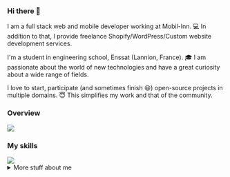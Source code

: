 ### Hi there 👋

I am a full stack web and mobile developer working at Mobil-Inn. 💻
In addition to that, I provide freelance Shopify/WordPress/Custom website development services.

I'm a student in engineering school, Enssat (Lannion, France). 🎓
I am passionate about the world of new technologies and have a great curiosity about a wide range of fields.

I love to start, participate (and sometimes finish 😆) open-source projects in multiple domains. 😇
This simplifies my work and that of the community.

### Overview

<a href="https://github.com/anuraghazra/github-readme-stats">
  <img align="center" src="https://github-readme-stats.vercel.app/api?username=tonychouteau&count_private=true&show_icons=true" />
</a>

### My skills

<a href="https://github.com/anuraghazra/convoychat">
  <img align="center" src="https://github-readme-stats.vercel.app/api/top-langs/?username=tonychouteau&layout=compact&langs_count=8&hide=TeX,Jupyter%20Notebook,Processing" />
</a>

<br/>

<details>
<summary>
  More stuff about me
</summary>

  
## Web developpement

- HTML
- CSS
- Javascript

- React
- Vue.js
- Angular.js

## Other languages

- Python
- Java
- Go

- Liquid (Shopify)
- Lua (Game/Modding)

## Database

- MySQL
- PostgreSQL
- Oracle SQL

- MongoDB

## Data file format

- JSON
- CSV
- XLS

</details>

<!--
**TonyChouteau/tonychouteau** is a ✨ _special_ ✨ repository because its `README.md` (this file) appears on your GitHub profile.

Here are some ideas to get you started:

- 🔭 I’m currently working on ...
- 🌱 I’m currently learning ...
- 👯 I’m looking to collaborate on ...
- 🤔 I’m looking for help with ...
- 💬 Ask me about ...
- 📫 How to reach me: ...
- 😄 Pronouns: ...
- ⚡ Fun fact: ...
-->
